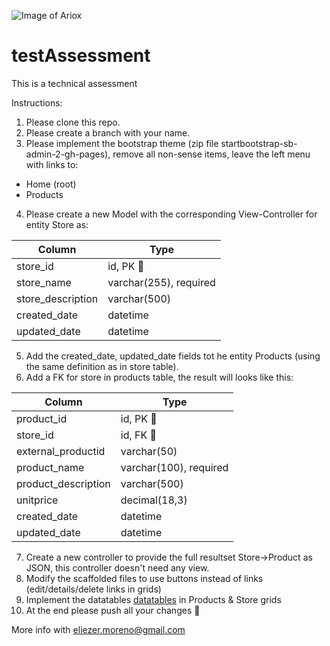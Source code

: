 ![Image of Ariox](https://images.squarespace-cdn.com/content/5d7967ad390e2854723922f4/1581104335639-FP6E3PJLAZ1P8SE6GKMB/Ariox_connecting_slogan.png?content-type=image%2Fpng)

# testAssessment
This is a technical assessment

Instructions:

1. Please clone this repo.
2. Please create a branch with your name.
3. Please implement the bootstrap theme (zip file startbootstrap-sb-admin-2-gh-pages), remove all non-sense items, leave the left menu with links to:
  -  Home (root)
  -  Products
4. Please create a new Model with the corresponding View-Controller for entity Store as:

Column | Type
------------ | -------------
store_id | id, PK :key:
store_name | varchar(255), required
store_description | varchar(500)
created_date | datetime
updated_date | datetime

5. Add the created_date, updated_date fields tot he entity Products (using the same definition as in store table).
6. Add a FK for store in products table, the result will looks like this:

Column | Type
------------ | -------------
product_id | id, PK :key:
store_id | id, FK :key:
external_productid | varchar(50)
product_name | varchar(100), required
product_description | varchar(500)
unitprice | decimal(18,3)
created_date | datetime
updated_date | datetime

7. Create a new controller to provide the full resultset Store->Product as JSON, this controller doesn't need any view.
8. Modify the scaffolded files to use buttons instead of links (edit/details/delete links in grids)
9. Implement the datatables [datatables](https://datatables.net/) in Products & Store grids
10. At the end please push all your changes :floppy_disk:

More info with eliezer.moreno@gmail.com
